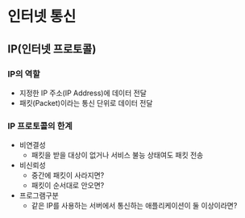 # 인터넷 통신

## IP(인터넷 프로토콜)

### IP의 역할

- 지정한 IP 주소(IP Address)에 데이터 전달
- 패킷(Packet)이라는 통신 단위로 데이터 전달

### IP 프로토콜의 한계

- 비연결성
    - 패킷을 받을 대상이 없거나 서비스 불능 상태여도 패킷 전송
- 비신뢰성
    - 중간에 패킷이 사라지면?
    - 패킷이 순서대로 안오면?
- 프로그램구분
    - 같은 IP를 사용하는 서버에서 통신하는 애플리케이션이 둘 이상이라면?
